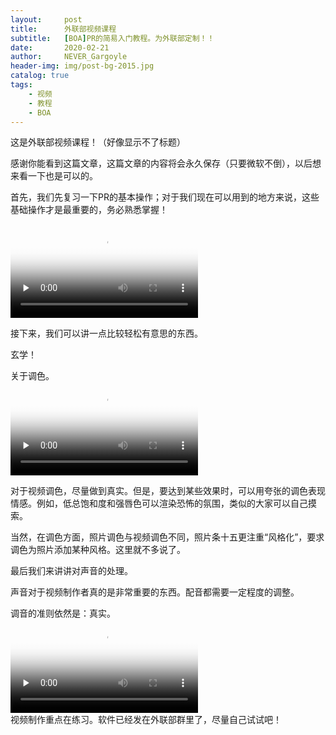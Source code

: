 ```yaml
---
layout:     post
title:      外联部视频课程
subtitle:   [BOA]PR的简易入门教程。为外联部定制！！
date:       2020-02-21
author:     NEVER_Gargoyle
header-img: img/post-bg-2015.jpg
catalog: true
tags:
    - 视频
    - 教程
    - BOA
---
```


这是外联部视频课程！（好像显示不了标题）   

感谢你能看到这篇文章，这篇文章的内容将会永久保存（只要微软不倒），以后想来看一下也是可以的。   

首先，我们先复习一下PR的基本操作；对于我们现在可以用到的地方来说，这些基础操作才是最重要的，务必熟悉掌握！   

<video id="video" controls="" preload="none" poster="http://om2bks7xs.bkt.clouddn.com/2017-08-26-Markdown-Advance-Video.jpg">
<source id="mp4" src="https://freeshadow-my.sharepoint.com/personal/rks2gmrmx_abcda_tech/Documents/%e5%88%b6%e4%bd%9c%e6%88%90%e5%93%81/%e8%a7%86%e9%a2%91%e5%9f%b9%e8%ae%ad/1%e5%a4%8d%e4%b9%a0.mp4?&originalPath=aHR0cHM6Ly9mcmVlc2hhZG93LW15LnNoYXJlcG9pbnQuY29tLzp2Oi9nL3BlcnNvbmFsL3JrczJnbXJteF9hYmNkYV90ZWNoL0VUV3hrd3dCNldsSGhaeEM5Vzg0WHN3Qi1UcW9Td2dpTm1RRWVCQktndENjWmc_cnRpbWU9QmZ2d0tHbTMxMGc" type="video/mp4">
</video>   

接下来，我们可以讲一点比较轻松有意思的东西。   

玄学！   

关于调色。   
<video id="video" controls="" preload="none" poster="http://om2bks7xs.bkt.clouddn.com/2017-08-26-Markdown-Advance-Video.jpg">
<source id="mp4" src="https://freeshadow-my.sharepoint.com/personal/rks2gmrmx_abcda_tech/Documents/%e5%88%b6%e4%bd%9c%e6%88%90%e5%93%81/%e8%a7%86%e9%a2%91%e5%9f%b9%e8%ae%ad/2%e8%b0%83%e8%89%b2.mp4?&originalPath=aHR0cHM6Ly9mcmVlc2hhZG93LW15LnNoYXJlcG9pbnQuY29tLzp2Oi9nL3BlcnNvbmFsL3JrczJnbXJteF9hYmNkYV90ZWNoL0VTRHNhamFSdGk1QnJxREY5YkQzcGFzQkZKdVZXOExvVGFRcy0zZGhObmU0ZWc_cnRpbWU9QW9uWnFHbTMxMGc" type="video/mp4">
</video>   

对于视频调色，尽量做到真实。但是，要达到某些效果时，可以用夸张的调色表现情感。例如，低总饱和度和强唇色可以渲染恐怖的氛围，类似的大家可以自己摸索。   

当然，在调色方面，照片调色与视频调色不同，照片条十五更注重“风格化”，要求调色为照片添加某种风格。这里就不多说了。   



最后我们来讲讲对声音的处理。   

声音对于视频制作者真的是非常重要的东西。配音都需要一定程度的调整。   

调音的准则依然是：真实。   
<video id="video" controls="" preload="none" poster="http://om2bks7xs.bkt.clouddn.com/2017-08-26-Markdown-Advance-Video.jpg">
<source id="mp4" src="https://freeshadow-my.sharepoint.com/personal/rks2gmrmx_abcda_tech/Documents/%e5%88%b6%e4%bd%9c%e6%88%90%e5%93%81/%e8%a7%86%e9%a2%91%e5%9f%b9%e8%ae%ad/3%e5%a3%b0%e9%9f%b3.mp4?&originalPath=aHR0cHM6Ly9mcmVlc2hhZG93LW15LnNoYXJlcG9pbnQuY29tLzp2Oi9nL3BlcnNvbmFsL3JrczJnbXJteF9hYmNkYV90ZWNoL0VRemVqQ2pLTHIxR2gxUjYzQUM5VUtRQlpCYThad3g5cDR5Rjl6RWhhUXJteXc_cnRpbWU9LWM4RjAybTMxMGc" type="video/mp4">
</video>   
视频制作重点在练习。软件已经发在外联部群里了，尽量自己试试吧！   
